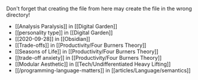 Don't forget that creating the file from here may create the file in the wrong directory!
- [[Analysis Paralysis]] in [[Digital Garden]]
- [[personality type]] in [[Digital Garden]]
- [[2020-09-28]] in [[Obsidian]]
- [[Trade-offs]] in [[Productivity/Four Burners Theory]]
- [[Seasons of Life]] in [[Productivity/Four Burners Theory]]
- [[trade-off anxiety]] in [[Productivity/Four Burners Theory]]
- [[Modular Aesthetic]] in [[Tech/Undifferentiated Heavy Lifting]]
- [[/programming-language-matters]] in [[articles/Language/semantics]]

